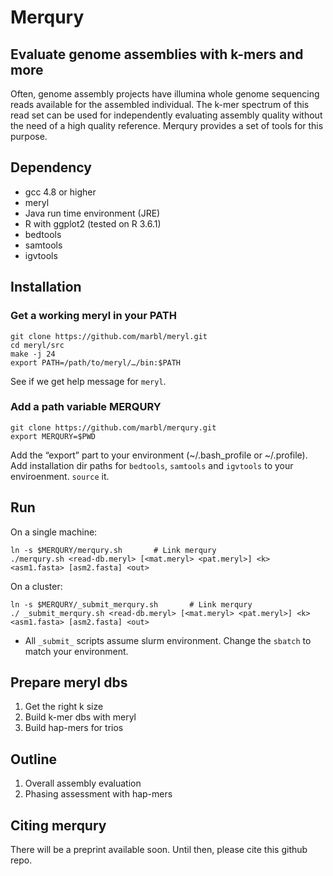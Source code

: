 # Merqury

## Evaluate genome assemblies with k-mers and more

Often, genome assembly projects have illumina whole genome sequencing reads available for the assembled individual.
The k-mer spectrum of this read set can be used for independently evaluating assembly quality without the need of a high quality reference.
Merqury provides a set of tools for this purpose.

## Dependency
* gcc 4.8 or higher
* meryl
* Java run time environment (JRE)
* R with ggplot2 (tested on R 3.6.1)
* bedtools
* samtools
* igvtools

## Installation

### Get a working meryl in your PATH
```shell
git clone https://github.com/marbl/meryl.git
cd meryl/src
make -j 24
export PATH=/path/to/meryl/…/bin:$PATH
```
See if we get help message for `meryl`.

### Add a path variable MERQURY
```shell
git clone https://github.com/marbl/merqury.git
export MERQURY=$PWD
```
Add the “export” part to your environment (~/.bash_profile or ~/.profile).
Add installation dir paths for `bedtools`, `samtools` and `igvtools` to your enviroenment.
`source` it.


## Run

On a single machine:
```shell
ln -s $MERQURY/merqury.sh		# Link merqury
./merqury.sh <read-db.meryl> [<mat.meryl> <pat.meryl>] <k> <asm1.fasta> [asm2.fasta] <out>
```

On a cluster:
```shell
ln -s $MERQURY/_submit_merqury.sh		# Link merqury
./ _submit_merqury.sh <read-db.meryl> [<mat.meryl> <pat.meryl>] <k> <asm1.fasta> [asm2.fasta] <out>
```
* All `_submit_` scripts assume slurm environment. Change the `sbatch` to match your environment.


## Prepare meryl dbs
1. Get the right k size
2. Build k-mer dbs with meryl
3. Build hap-mers for trios

## Outline
1. Overall assembly evaluation
2. Phasing assessment with hap-mers




## Citing merqury

There will be a preprint available soon. Until then, please cite this github repo.



